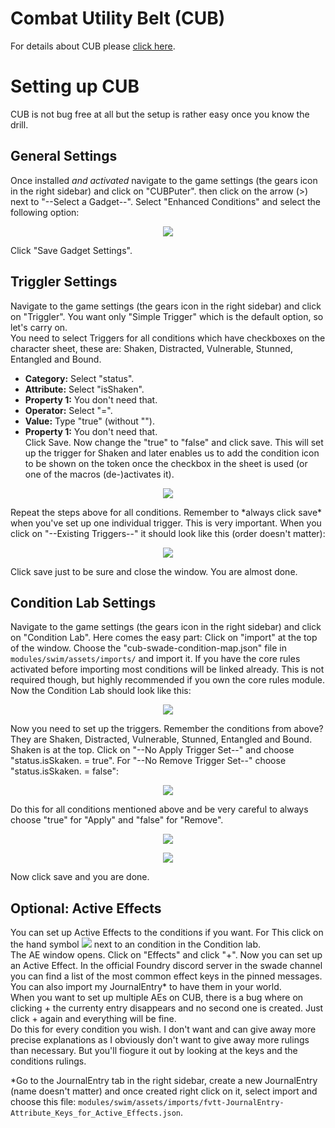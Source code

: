# Combat Utility Belt (CUB)
For details about CUB please [click here](https://foundryvtt.com/packages/combat-utility-belt/).  

# Setting up CUB
CUB is not bug free at all but the setup is rather easy once you know the drill.

## General Settings
Once installed *and activated* navigate to the game settings (the gears icon in the right sidebar) and click on "CUBPuter". then click on the arrow (>) next to "--Select a Gadget--". Select "Enhanced Conditions" and select the following option:  
<p align="center"> <img src="https://github.com/SalieriC/SWADE-Immersive-Macros/blob/main/img/cub_setup/CUBPuter.jpg?raw=true"> </p>  
Click "Save Gadget Settings".  

## Triggler Settings
Navigate to the game settings (the gears icon in the right sidebar) and click on "Triggler". You want only "Simple Trigger" which is the default option, so let's carry on.  
You need to select Triggers for all conditions which have checkboxes on the character sheet, these are: Shaken, Distracted, Vulnerable, Stunned, Entangled and Bound.  
- **Category:** Select "status".  
- **Attribute:** Select "isShaken".  
- **Property 1:** You don't need that.  
- **Operator:** Select "=".  
- **Value:** Type "true" (without "").  
- **Property 1:** You don't need that.  
Click Save. Now change the "true" to "false" and click save. This will set up the trigger for Shaken and later enables us to add the condition icon to be shown on the token once the checkbox in the sheet is used (or one of the macros (de-)activates it).  
<p align="center"> <img src="https://github.com/SalieriC/SWADE-Immersive-Macros/blob/main/img/cub_setup/CUBTriggler1.jpg?raw=true"> </p>  
Repeat the steps above for all conditions. Remember to *always click save* when you've set up one individual trigger. This is very important. When you click on "--Existing Triggers--" it should look like this (order doesn't matter):
<p align="center"> <img src="https://github.com/SalieriC/SWADE-Immersive-Macros/blob/main/img/cub_setup/CUBTriggler2.jpg?raw=true"> </p>  
Click save just to be sure and close the window.  You are almost done.

## Condition Lab Settings
Navigate to the game settings (the gears icon in the right sidebar) and click on "Condition Lab". Here comes the easy part: Click on "import" at the top of the window. Choose the "cub-swade-condition-map.json" file in `modules/swim/assets/imports/` and import it. If you have the core rules activated before importing most conditions will be linked already. This is not required though, but highly recommended if you own the core rules module.  
Now the Condition Lab should look like this:  
<p align="center"> <img src="https://github.com/SalieriC/SWADE-Immersive-Macros/blob/main/img/cub_setup/CUBConditionLab1.jpg?raw=true"> </p>  
Now you need to set up the triggers. Remember the conditions from above? They are Shaken, Distracted, Vulnerable, Stunned, Entangled and Bound.  
Shaken is at the top. Click on "--No Apply Trigger Set--" and choose "status.isSkaken. = true". For "--No Remove Trigger Set--" choose "status.isSkaken. = false":  
<p align="center"> <img src="https://github.com/SalieriC/SWADE-Immersive-Macros/blob/main/img/cub_setup/CUBConditionLab2.jpg?raw=true"> </p>  
Do this for all conditions mentioned above and be very careful to always choose "true" for "Apply" and "false" for "Remove".  
<p align="center"> <img src="https://github.com/SalieriC/SWADE-Immersive-Macros/blob/main/img/cub_setup/CUBConditionLab3.jpg?raw=true"> </p>  
<p align="center"> <img src="https://github.com/SalieriC/SWADE-Immersive-Macros/blob/main/img/cub_setup/CUBConditionLab4.jpg?raw=true"> </p>  
Now click save and you are done.  

## Optional: Active Effects  
You can set up Active Effects to the conditions if you want. For This click on the hand symbol <img src="https://github.com/SalieriC/SWADE-Immersive-Macros/blob/main/img/cub_setup/CUBAEs1.jpg?raw=true"> next to an condition in the Condition lab.  
The AE window opens. Click on "Effects" and click "+". Now you can set up an Active Effect. In the official Foundry discord server in the swade channel you can find a list of the most common effect keys in the pinned messages. You can also import my JournalEntry* to have them in your world.  
When you want to set up multiple AEs on CUB, there is a bug where on clicking + the currenty entry disappears and no second one is created. Just click + again and everything will be fine.  
Do this for every condition you wish. I don't want and can give away more precise explanations as I obviously don't want to give away more rulings than necessary. But you'll fiogure it out by looking at the keys and the conditions rulings.

*Go to the JournalEntry tab in the right sidebar, create a new JournalEntry (name doesn't matter) and once created right click on it, select import and choose this file: `modules/swim/assets/imports/fvtt-JournalEntry-Attribute_Keys_for_Active_Effects.json`.